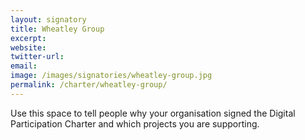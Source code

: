 ```yaml
---
layout: signatory
title: Wheatley Group
excerpt: 
website: 
twitter-url: 
email: 
image: /images/signatories/wheatley-group.jpg
permalink: /charter/wheatley-group/
---
```


Use this space to tell people why your organisation signed the Digital Participation Charter and which projects you are supporting.